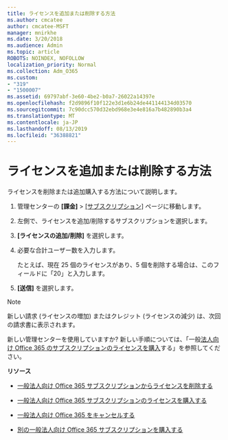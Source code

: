 ```yaml
---
title: ライセンスを追加または削除する方法
ms.author: cmcatee
author: cmcatee-MSFT
manager: mnirkhe
ms.date: 3/20/2018
ms.audience: Admin
ms.topic: article
ROBOTS: NOINDEX, NOFOLLOW
localization_priority: Normal
ms.collection: Adm_O365
ms.custom:
- "319"
- "1500007"
ms.assetid: 69797abf-3e60-4be2-b0a7-26022a14397e
ms.openlocfilehash: f2d9896f10f122e3d1e6b24de441144134d03570
ms.sourcegitcommit: 7c90dcc570d32ebd968e3e4e816a7b482890b3a4
ms.translationtype: MT
ms.contentlocale: ja-JP
ms.lasthandoff: 08/13/2019
ms.locfileid: "36388821"
---
```

# <a name="how-to-add-or-reduce-licenses"></a>ライセンスを追加または削除する方法

ライセンスを削除または追加購入する方法について説明します。
  
1. 管理センターの **[課金]** \> [[サブスクリプション]](https://go.microsoft.com/fwlink/p/?linkid=842054) ページに移動します。

2. 左側で、ライセンスを追加/削除するサブスクリプションを選択します。

3. **[ライセンスの追加/削除]** を選択します。

4. 必要な合計ユーザー数を入力します。

    たとえば、現在 25 個のライセンスがあり、5 個を削除する場合は、このフィールドに「20」と入力します。

5. **[送信]** を選択します。

> [!NOTE]
> 新しい請求 (ライセンスの増加) またはクレジット (ライセンスの減少) は、次回の請求書に表示されます。

新しい管理センターを使用していますか? 新しい手順については、「一般[法人向け Office 365 のサブスクリプションのライセンスを購入](https://docs.microsoft.com/en-us/office365/admin/subscriptions-and-billing/buy-licenses)する」を参照してください。

 **リソース**
  
- [一般法人向け Office 365 サブスクリプションからライセンスを削除する](https://docs.microsoft.com/en-us/office365/admin/subscriptions-and-billing/remove-licenses-from-subscription)

- [一般法人向け Office 365 サブスクリプションのライセンスを購入する](https://docs.microsoft.com/en-us/office365/admin/subscriptions-and-billing/buy-licenses)

- [一般法人向け Office 365 をキャンセルする](https://docs.microsoft.com/en-us/office365/admin/subscriptions-and-billing/cancel-your-subscription)

- [別の一般法人向け Office 365 サブスクリプションを購入する](https://docs.microsoft.com/en-us/office365/admin/subscriptions-and-billing/buy-another-subscription)
